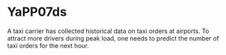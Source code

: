 # YaPP07ds
A taxi carrier has collected historical data on taxi orders at airports. To attract more drivers during peak load, one needs to predict the number of taxi orders for the next hour.
